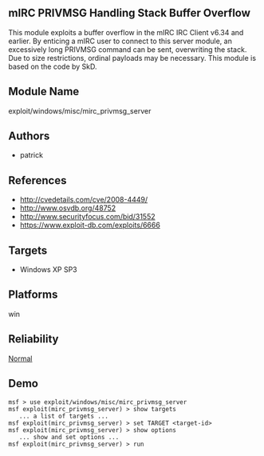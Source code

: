 ## mIRC PRIVMSG Handling Stack Buffer Overflow

This module exploits a buffer overflow in the mIRC IRC 
Client v6.34 and earlier. By enticing a mIRC user to connect 
to this server module, an excessively long PRIVMSG command 
can be sent, overwriting the stack. Due to size 
restrictions, ordinal payloads may be necessary. This module 
is based on the code by SkD.


## Module Name
exploit/windows/misc/mirc_privmsg_server

## Authors
* patrick


## References
* http://cvedetails.com/cve/2008-4449/
* http://www.osvdb.org/48752
* http://www.securityfocus.com/bid/31552
* https://www.exploit-db.com/exploits/6666



## Targets
* Windows XP SP3


## Platforms
win

## Reliability
[Normal](https://github.com/rapid7/metasploit-framework/wiki/Exploit-Ranking)

## Demo

```
msf > use exploit/windows/misc/mirc_privmsg_server
msf exploit(mirc_privmsg_server) > show targets
   ... a list of targets ...
msf exploit(mirc_privmsg_server) > set TARGET <target-id>
msf exploit(mirc_privmsg_server) > show options
   ... show and set options ...
msf exploit(mirc_privmsg_server) > run
```
    
    
